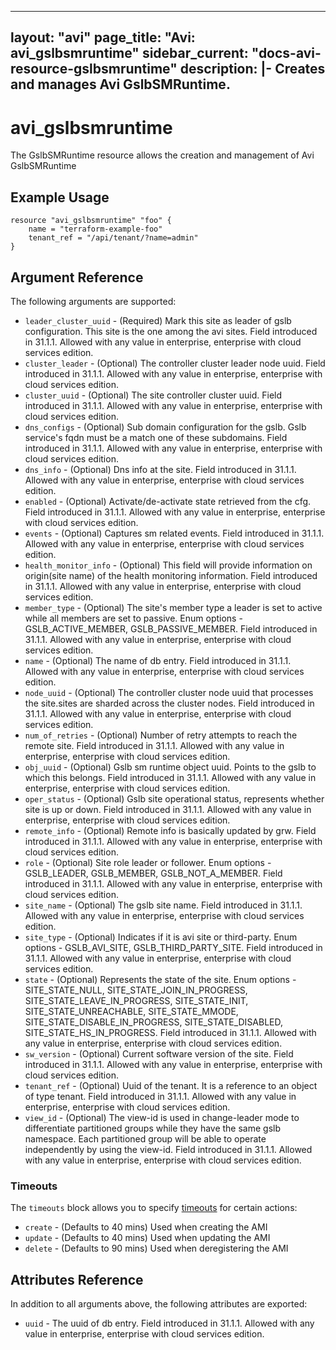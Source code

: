 <!--
    Copyright 2021 VMware, Inc.
    SPDX-License-Identifier: Mozilla Public License 2.0
-->
---
layout: "avi"
page_title: "Avi: avi_gslbsmruntime"
sidebar_current: "docs-avi-resource-gslbsmruntime"
description: |-
  Creates and manages Avi GslbSMRuntime.
---

# avi_gslbsmruntime

The GslbSMRuntime resource allows the creation and management of Avi GslbSMRuntime

## Example Usage

```hcl
resource "avi_gslbsmruntime" "foo" {
    name = "terraform-example-foo"
    tenant_ref = "/api/tenant/?name=admin"
}
```

## Argument Reference

The following arguments are supported:

* `leader_cluster_uuid` - (Required) Mark this site as leader of gslb configuration. This site is the one among the avi sites. Field introduced in 31.1.1. Allowed with any value in enterprise, enterprise with cloud services edition.
* `cluster_leader` - (Optional) The controller cluster leader node uuid. Field introduced in 31.1.1. Allowed with any value in enterprise, enterprise with cloud services edition.
* `cluster_uuid` - (Optional) The site controller cluster uuid. Field introduced in 31.1.1. Allowed with any value in enterprise, enterprise with cloud services edition.
* `dns_configs` - (Optional) Sub domain configuration for the gslb. Gslb service's fqdn must be a match one of these subdomains. Field introduced in 31.1.1. Allowed with any value in enterprise, enterprise with cloud services edition.
* `dns_info` - (Optional) Dns info at the site. Field introduced in 31.1.1. Allowed with any value in enterprise, enterprise with cloud services edition.
* `enabled` - (Optional) Activate/de-activate state retrieved from the cfg. Field introduced in 31.1.1. Allowed with any value in enterprise, enterprise with cloud services edition.
* `events` - (Optional) Captures sm related events. Field introduced in 31.1.1. Allowed with any value in enterprise, enterprise with cloud services edition.
* `health_monitor_info` - (Optional) This field will provide information on origin(site name) of the health monitoring information. Field introduced in 31.1.1. Allowed with any value in enterprise, enterprise with cloud services edition.
* `member_type` - (Optional) The site's member type  a leader is set to active while all members are set to passive. Enum options - GSLB_ACTIVE_MEMBER, GSLB_PASSIVE_MEMBER. Field introduced in 31.1.1. Allowed with any value in enterprise, enterprise with cloud services edition.
* `name` - (Optional) The name of db entry. Field introduced in 31.1.1. Allowed with any value in enterprise, enterprise with cloud services edition.
* `node_uuid` - (Optional) The controller cluster node uuid that processes the site.sites are sharded across the cluster nodes. Field introduced in 31.1.1. Allowed with any value in enterprise, enterprise with cloud services edition.
* `num_of_retries` - (Optional) Number of retry attempts to reach the remote site. Field introduced in 31.1.1. Allowed with any value in enterprise, enterprise with cloud services edition.
* `obj_uuid` - (Optional) Gslb sm runtime object uuid. Points to the gslb to which this belongs. Field introduced in 31.1.1. Allowed with any value in enterprise, enterprise with cloud services edition.
* `oper_status` - (Optional) Gslb site operational status, represents whether site is up or down. Field introduced in 31.1.1. Allowed with any value in enterprise, enterprise with cloud services edition.
* `remote_info` - (Optional) Remote info is basically updated by grw. Field introduced in 31.1.1. Allowed with any value in enterprise, enterprise with cloud services edition.
* `role` - (Optional) Site role  leader or follower. Enum options - GSLB_LEADER, GSLB_MEMBER, GSLB_NOT_A_MEMBER. Field introduced in 31.1.1. Allowed with any value in enterprise, enterprise with cloud services edition.
* `site_name` - (Optional) The gslb site name. Field introduced in 31.1.1. Allowed with any value in enterprise, enterprise with cloud services edition.
* `site_type` - (Optional) Indicates if it is avi site or third-party. Enum options - GSLB_AVI_SITE, GSLB_THIRD_PARTY_SITE. Field introduced in 31.1.1. Allowed with any value in enterprise, enterprise with cloud services edition.
* `state` - (Optional) Represents the state of the site. Enum options - SITE_STATE_NULL, SITE_STATE_JOIN_IN_PROGRESS, SITE_STATE_LEAVE_IN_PROGRESS, SITE_STATE_INIT, SITE_STATE_UNREACHABLE, SITE_STATE_MMODE, SITE_STATE_DISABLE_IN_PROGRESS, SITE_STATE_DISABLED, SITE_STATE_HS_IN_PROGRESS. Field introduced in 31.1.1. Allowed with any value in enterprise, enterprise with cloud services edition.
* `sw_version` - (Optional) Current software version of the site. Field introduced in 31.1.1. Allowed with any value in enterprise, enterprise with cloud services edition.
* `tenant_ref` - (Optional) Uuid of the tenant. It is a reference to an object of type tenant. Field introduced in 31.1.1. Allowed with any value in enterprise, enterprise with cloud services edition.
* `view_id` - (Optional) The view-id is used in change-leader mode to differentiate partitioned groups while they have the same gslb namespace. Each partitioned group will be able to operate independently by using the view-id. Field introduced in 31.1.1. Allowed with any value in enterprise, enterprise with cloud services edition.


### Timeouts

The `timeouts` block allows you to specify [timeouts](https://www.terraform.io/docs/configuration/resources.html#timeouts) for certain actions:

* `create` - (Defaults to 40 mins) Used when creating the AMI
* `update` - (Defaults to 40 mins) Used when updating the AMI
* `delete` - (Defaults to 90 mins) Used when deregistering the AMI

## Attributes Reference

In addition to all arguments above, the following attributes are exported:

* `uuid` -  The uuid of db entry. Field introduced in 31.1.1. Allowed with any value in enterprise, enterprise with cloud services edition.

